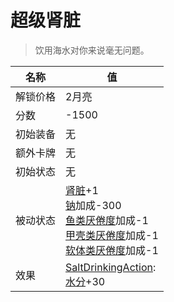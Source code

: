 # 超级肾脏  
> 饮用海水对你来说毫无问题。  
  
名称  |  值  
----  |  ----  
解锁价格  |  2月亮  
分数  |  -1500  
初始装备  |  无  
额外卡牌  |  无  
初始状态  |  无  
被动状态  |  [肾脏](IfKidneys.md)+1<br>[钠](Sodium.md)加成-300<br>[鱼类<nobr>厌倦度</nobr>](SaturationFish.md)加成-1<br>[甲壳类<nobr>厌倦度</nobr>](SaturationCrustaceans.md)加成-1<br>[软体类<nobr>厌倦度</nobr>](SaturationMollusks.md)加成-1  
效果  |  [SaltDrinkingAction](SaltDrinkingAction.md): <br>[水分](Hydration.md)+30  


<script>document.title="超级肾脏 - 卡牌生存百科 Card Survival Wiki";</script>